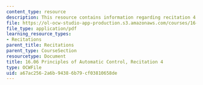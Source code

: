 ```yaml
---
content_type: resource
description: This resource contains information regarding recitation 4.
file: https://ol-ocw-studio-app-production.s3.amazonaws.com/courses/16-06-principles-of-automatic-control-fall-2012/a67ac2562a6b94386b79cf03810658de_MIT16_06F12_Recitation_4.pdf
file_type: application/pdf
learning_resource_types:
- Recitations
parent_title: Recitations
parent_type: CourseSection
resourcetype: Document
title: 16.06 Principles of Automatic Control, Recitation 4
type: OCWFile
uid: a67ac256-2a6b-9438-6b79-cf03810658de
---
```

